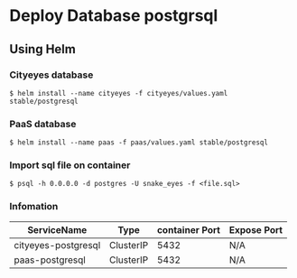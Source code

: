 # Deploy Database postgrsql
 
## Using Helm

### Cityeyes database
```shell
$ helm install --name cityeyes -f cityeyes/values.yaml stable/postgresql
```
 
### PaaS database
```shell
$ helm install --name paas -f paas/values.yaml stable/postgresql
```

### Import sql file on container
```shell
$ psql -h 0.0.0.0 -d postgres -U snake_eyes -f <file.sql>
```

### Infomation

|ServiceName|Type|container Port|Expose Port|
|-|-|-|-|
|cityeyes-postgresql|ClusterIP|5432|N/A|
|paas-postgresql|ClusterIP|5432|N/A|
